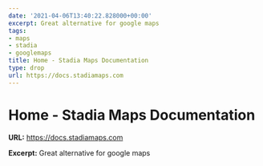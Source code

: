 ```yaml
---
date: '2021-04-06T13:40:22.828000+00:00'
excerpt: Great alternative for google maps
tags:
- maps
- stadia
- googlemaps
title: Home - Stadia Maps Documentation
type: drop
url: https://docs.stadiamaps.com
---
```


# Home - Stadia Maps Documentation

**URL:** https://docs.stadiamaps.com

**Excerpt:** Great alternative for google maps
